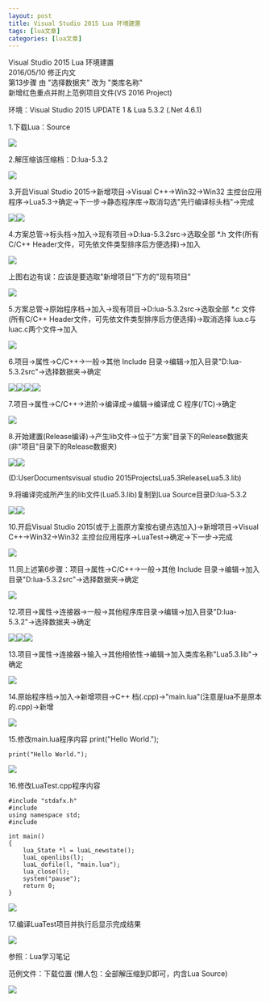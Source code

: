 ```yaml
---
layout: post
title: Visual Studio 2015 Lua 环境建置 
tags: [lua文章]
categories: [lua文章]
---
```

Visual Studio 2015 Lua 环境建置  
2016/05/10 修正内文  
第13步骤 由 "选择数据夹" 改为 "类库名称"  
新增红色重点并附上范例项目文件(VS 2016 Project)  

环境：Visual Studio 2015 UPDATE 1 & Lua 5.3.2 (.Net 4.6.1)

1.下载Lua：Source

![](https://az787680.vo.msecnd.net/user/jakeuj/293febdc-4e32-48b4-915f-33eb58861fe4/1458555440_83912.png)

2.解压缩该压缩档：D:lua-5.3.2

![](https://az787680.vo.msecnd.net/user/jakeuj/293febdc-4e32-48b4-915f-33eb58861fe4/1458555449_76311.png)

3.开启Visual Studio 2015→新增项目→Visual C++→Win32→Win32
主控台应用程序→Lua5.3→确定→下一步→静态程序库→取消勾选"先行编译标头档"→完成

![](https://az787680.vo.msecnd.net/user/jakeuj/293febdc-4e32-48b4-915f-33eb58861fe4/1458555486_23457.png)![](https://az787680.vo.msecnd.net/user/jakeuj/293febdc-4e32-48b4-915f-33eb58861fe4/1458555486_71823.png)

4.方案总管→标头档→加入→现有项目→D:lua-5.3.2src→选取全部 *.h 文件(所有C/C++
Header文件，可先依文件类型排序后方便选择)→加入

![](https://az787680.vo.msecnd.net/user/jakeuj/293febdc-4e32-48b4-915f-33eb58861fe4/1458555520_35931.png)

上图右边有误：应该是要选取"新增项目"下方的"现有项目"  

![](https://az787680.vo.msecnd.net/user/jakeuj/293febdc-4e32-48b4-915f-33eb58861fe4/1458555528_04548.png)

5.方案总管→原始程序档→加入→现有项目→D:lua-5.3.2src→选取全部 *.c 文件(所有C/C++
Header文件，可先依文件类型排序后方便选择)→取消选择 lua.c与luac.c两个文件→加入

![](https://az787680.vo.msecnd.net/user/jakeuj/293febdc-4e32-48b4-915f-33eb58861fe4/1458555544_10871.png)

6.项目→属性→C/C++→一般→其他 Include 目录→编辑→加入目录"D:lua-5.3.2src"→选择数据夹→确定

![](https://az787680.vo.msecnd.net/user/jakeuj/293febdc-4e32-48b4-915f-33eb58861fe4/1458555578_27266.png)![](https://az787680.vo.msecnd.net/user/jakeuj/293febdc-4e32-48b4-915f-33eb58861fe4/1458555578_3986.png)![](https://az787680.vo.msecnd.net/user/jakeuj/293febdc-4e32-48b4-915f-33eb58861fe4/1458555579_24148.png)![](https://az787680.vo.msecnd.net/user/jakeuj/293febdc-4e32-48b4-915f-33eb58861fe4/1458555579_4915.png)

7.项目→属性→C/C++→进阶→编译成→编辑→编译成 C 程序(/TC)→确定

![](https://az787680.vo.msecnd.net/user/jakeuj/293febdc-4e32-48b4-915f-33eb58861fe4/1458555602_0563.png)

8.开始建置(Release编译)→产生lib文件→位于"方案"目录下的Release数据夹(非"项目"目录下的Release数据夹)

![](https://az787680.vo.msecnd.net/user/jakeuj/293febdc-4e32-48b4-915f-33eb58861fe4/1458555620_53776.png)![](https://az787680.vo.msecnd.net/user/jakeuj/293febdc-4e32-48b4-915f-33eb58861fe4/1458555620_20965.png)

(D:UserDocumentsvisual studio 2015ProjectsLua5.3ReleaseLua5.3.lib)

9.将编译完成所产生的lib文件(Lua5.3.lib)复制到Lua Source目录D:lua-5.3.2

![](https://az787680.vo.msecnd.net/user/jakeuj/293febdc-4e32-48b4-915f-33eb58861fe4/1458555631_74659.png)![](https://az787680.vo.msecnd.net/user/jakeuj/293febdc-4e32-48b4-915f-33eb58861fe4/1458555638_80252.png)

10.开启Visual Studio 2015(或于上面原方案按右键点选加入)→新增项目→Visual C++→Win32→Win32
主控台应用程序→LuaTest→确定→下一步→完成

![](https://az787680.vo.msecnd.net/user/jakeuj/293febdc-4e32-48b4-915f-33eb58861fe4/1458613075_53495.png)

11.同上述第6步骤：项目→属性→C/C++→一般→其他 Include 目录→编辑→加入目录"D:lua-5.3.2src"→选择数据夹→确定

![](https://az787680.vo.msecnd.net/user/jakeuj/293febdc-4e32-48b4-915f-33eb58861fe4/1458613814_61591.png)

12.项目→属性→连接器→一般→其他程序库目录→编辑→加入目录"D:lua-5.3.2"→选择数据夹→确定

![](https://az787680.vo.msecnd.net/user/jakeuj/293febdc-4e32-48b4-915f-33eb58861fe4/1458613105_77563.png)![](https://az787680.vo.msecnd.net/user/jakeuj/293febdc-4e32-48b4-915f-33eb58861fe4/1458613110_94112.png)![](https://az787680.vo.msecnd.net/user/jakeuj/293febdc-4e32-48b4-915f-33eb58861fe4/1458613131_11536.png)

13.项目→属性→连接器→输入→其他相依性→编辑→加入类库名称"Lua5.3.lib"→确定

![](https://az787680.vo.msecnd.net/user/jakeuj/293febdc-4e32-48b4-915f-33eb58861fe4/1458615457_4052.png)

14.原始程序档→加入→新增项目→C++ 档(.cpp)→"main.lua"(注意是lua不是原本的.cpp)→新增

![](https://az787680.vo.msecnd.net/user/jakeuj/293febdc-4e32-48b4-915f-33eb58861fe4/1458613140_57805.png)

15.修改main.lua程序内容 print("Hello World.");

    
    
    print("Hello World.");

![](https://az787680.vo.msecnd.net/user/jakeuj/293febdc-4e32-48b4-915f-33eb58861fe4/1458615471_03996.png)

16.修改LuaTest.cpp程序内容

    
    
    #include "stdafx.h"
    #include 
    using namespace std;
    #include 
    
    int main()
    {
    	lua_State *l = luaL_newstate();
    	luaL_openlibs(l);
    	luaL_dofile(l, "main.lua");
    	lua_close(l);
    	system("pause");
        return 0;
    }

![](https://az787680.vo.msecnd.net/user/jakeuj/293febdc-4e32-48b4-915f-33eb58861fe4/1458615478_86804.png)

17.编译LuaTest项目并执行后显示完成结果

![](https://az787680.vo.msecnd.net/user/jakeuj/293febdc-4e32-48b4-915f-33eb58861fe4/1458616577_29333.png)

参照：Lua学习笔记

范例文件：下载位置 (懒人包：全部解压缩到D即可，内含Lua Source)

![](https://img.dazhuanlan.com/2019/11/25/5ddb75c6d785c.png)